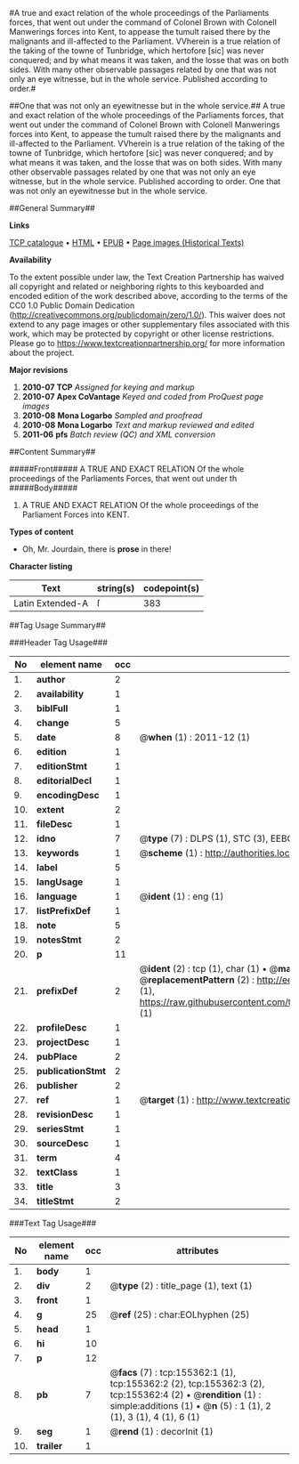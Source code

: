 #A true and exact relation of the whole proceedings of the Parliaments forces, that went out under the command of Colonel Brown with Colonell Manwerings forces into Kent, to appease the tumult raised there by the malignants and ill-affected to the Parliament. VVherein is a true relation of the taking of the towne of Tunbridge, which hertofore [sic] was never conquered; and by what means it was taken, and the losse that was on both sides. With many other observable passages related by one that was not only an eye witnesse, but in the whole service. Published according to order.#

##One that was not only an eyewitnesse but in the whole service.##
A true and exact relation of the whole proceedings of the Parliaments forces, that went out under the command of Colonel Brown with Colonell Manwerings forces into Kent, to appease the tumult raised there by the malignants and ill-affected to the Parliament. VVherein is a true relation of the taking of the towne of Tunbridge, which hertofore [sic] was never conquered; and by what means it was taken, and the losse that was on both sides. With many other observable passages related by one that was not only an eye witnesse, but in the whole service. Published according to order.
One that was not only an eyewitnesse but in the whole service.

##General Summary##

**Links**

[TCP catalogue](http://www.ota.ox.ac.uk/tcp/)  • 
[HTML](http://tei.it.ox.ac.uk/tcp/Texts-HTML/free/A94/A94913.html)  • 
[EPUB](http://tei.it.ox.ac.uk/tcp/Texts-EPUB/free/A94/A94913.epub) • 
[Page images (Historical Texts)](https://historicaltexts.jisc.ac.uk/eebo-99860583e)

**Availability**

To the extent possible under law, the Text Creation Partnership has waived all copyright and related or neighboring rights to this keyboarded and encoded edition of the work described above, according to the terms of the CC0 1.0 Public Domain Dedication (http://creativecommons.org/publicdomain/zero/1.0/). This waiver does not extend to any page images or other supplementary files associated with this work, which may be protected by copyright or other license restrictions. Please go to https://www.textcreationpartnership.org/ for more information about the project.

**Major revisions**

1. __2010-07__ __TCP__ *Assigned for keying and markup*
1. __2010-07__ __Apex CoVantage__ *Keyed and coded from ProQuest page images*
1. __2010-08__ __Mona Logarbo__ *Sampled and proofread*
1. __2010-08__ __Mona Logarbo__ *Text and markup reviewed and edited*
1. __2011-06__ __pfs__ *Batch review (QC) and XML conversion*

##Content Summary##

#####Front#####
A TRUE AND EXACT RELATION Of the whole proceedings of the Parliaments Forces, that went out under th
#####Body#####

1. A TRUE AND EXACT RELATION Of the whole proceedings of the Parliament Forces into KENT.

**Types of content**

  * Oh, Mr. Jourdain, there is **prose** in there!

**Character listing**


|Text|string(s)|codepoint(s)|
|---|---|---|
|Latin Extended-A|ſ|383|

##Tag Usage Summary##

###Header Tag Usage###

|No|element name|occ|attributes|
|---|---|---|---|
|1.|__author__|2||
|2.|__availability__|1||
|3.|__biblFull__|1||
|4.|__change__|5||
|5.|__date__|8| @__when__ (1) : 2011-12 (1)|
|6.|__edition__|1||
|7.|__editionStmt__|1||
|8.|__editorialDecl__|1||
|9.|__encodingDesc__|1||
|10.|__extent__|2||
|11.|__fileDesc__|1||
|12.|__idno__|7| @__type__ (7) : DLPS (1), STC (3), EEBO-CITATION (1), PROQUEST (1), VID (1)|
|13.|__keywords__|1| @__scheme__ (1) : http://authorities.loc.gov/ (1)|
|14.|__label__|5||
|15.|__langUsage__|1||
|16.|__language__|1| @__ident__ (1) : eng (1)|
|17.|__listPrefixDef__|1||
|18.|__note__|5||
|19.|__notesStmt__|2||
|20.|__p__|11||
|21.|__prefixDef__|2| @__ident__ (2) : tcp (1), char (1)  •  @__matchPattern__ (2) : ([0-9\-]+):([0-9IVX]+) (1), (.+) (1)  •  @__replacementPattern__ (2) : http://eebo.chadwyck.com/downloadtiff?vid=$1&page=$2 (1), https://raw.githubusercontent.com/textcreationpartnership/Texts/master/tcpchars.xml#$1 (1)|
|22.|__profileDesc__|1||
|23.|__projectDesc__|1||
|24.|__pubPlace__|2||
|25.|__publicationStmt__|2||
|26.|__publisher__|2||
|27.|__ref__|1| @__target__ (1) : http://www.textcreationpartnership.org/docs/. (1)|
|28.|__revisionDesc__|1||
|29.|__seriesStmt__|1||
|30.|__sourceDesc__|1||
|31.|__term__|4||
|32.|__textClass__|1||
|33.|__title__|3||
|34.|__titleStmt__|2||


###Text Tag Usage###

|No|element name|occ|attributes|
|---|---|---|---|
|1.|__body__|1||
|2.|__div__|2| @__type__ (2) : title_page (1), text (1)|
|3.|__front__|1||
|4.|__g__|25| @__ref__ (25) : char:EOLhyphen (25)|
|5.|__head__|1||
|6.|__hi__|10||
|7.|__p__|12||
|8.|__pb__|7| @__facs__ (7) : tcp:155362:1 (1), tcp:155362:2 (2), tcp:155362:3 (2), tcp:155362:4 (2)  •  @__rendition__ (1) : simple:additions (1)  •  @__n__ (5) : 1 (1), 2 (1), 3 (1), 4 (1), 6 (1)|
|9.|__seg__|1| @__rend__ (1) : decorInit (1)|
|10.|__trailer__|1||
